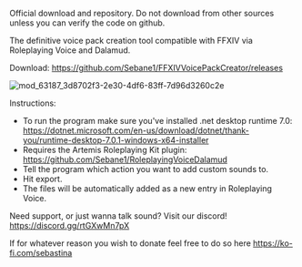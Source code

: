 Official download and repository. Do not download from other sources unless you can verify the code on github.

The definitive voice pack creation tool compatible with FFXIV via Roleplaying Voice and Dalamud.

Download:
https://github.com/Sebane1/FFXIVVoicePackCreator/releases

![mod_63187_3d8702f3-2e30-4df6-83ff-7d96d3260c2e](https://github.com/Sebane1/FFXIVVoicePackCreator/assets/7157688/d1a79457-6e36-4988-87a0-ed0391730ac4)

Instructions:
- To run the program make sure you've installed .net desktop runtime 7.0:
https://dotnet.microsoft.com/en-us/download/dotnet/thank-you/runtime-desktop-7.0.1-windows-x64-installer
- Requires the Artemis Roleplaying Kit plugin: https://github.com/Sebane1/RoleplayingVoiceDalamud
- Tell the program which action you want to add custom sounds to.
- Hit export.
- The files will be automatically added as a new entry in Roleplaying Voice.

Need support, or just wanna talk sound? Visit our discord! https://discord.gg/rtGXwMn7pX 

If for whatever reason you wish to donate feel free to do so here https://ko-fi.com/sebastina

